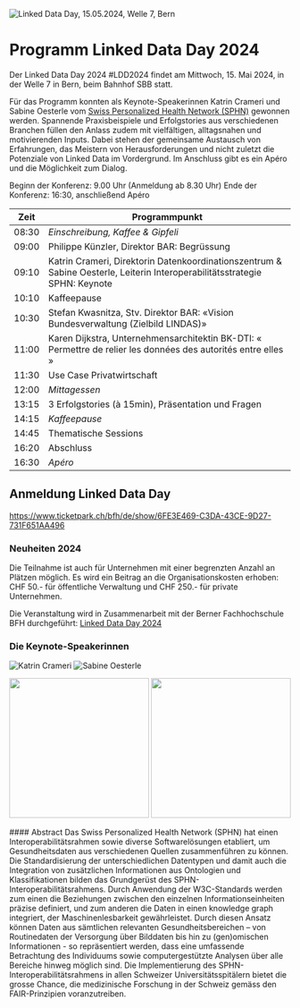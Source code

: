 ![Linked Data Day, 15.05.2024, Welle 7, Bern](/static-assets/img/linked-data-day-2024-de.png)


# Programm Linked Data Day 2024

Der Linked Data Day 2024 #LDD2024 findet am Mittwoch, 15. Mai 2024, in der Welle 7 in Bern, beim Bahnhof SBB statt.

Für das Programm konnten als Keynote-Speakerinnen Katrin Crameri und Sabine Oesterle vom [Swiss Personalized Health Network (SPHN)](https://sphn.ch/de/home/) gewonnen werden.
Spannende Praxisbeispiele und Erfolgstories aus verschiedenen Branchen füllen den Anlass zudem mit vielfältigen, alltagsnahen und motivierenden Inputs. Dabei stehen der gemeinsame Austausch von Erfahrungen, das Meistern von Herausforderungen und nicht zuletzt die Potenziale von Linked Data im Vordergrund.
Im Anschluss gibt es ein Apéro und die Möglichkeit zum Dialog.

Beginn der Konferenz: 9.00 Uhr (Anmeldung ab 8.30 Uhr)
Ende der Konferenz: 16:30, anschließend Apéro

| **Zeit** | **Programmpunkt**                                                                                                          |
|----------|----------------------------------------------------------------------------------------------------------------------------|
| 08:30    | _Einschreibung, Kaffee & Gipfeli_                                                                                          |
| 09:00    | Philippe Künzler, Direktor BAR: Begrüssung                                                                                 |
| 09:10    | Katrin Crameri, Direktorin Datenkoordinationszentrum & Sabine Oesterle, Leiterin Interoperabilitätsstrategie SPHN: Keynote |
| 10:10    | Kaffeepause                                                                                                                |
| 10:30    | Stefan Kwasnitza, Stv. Direktor BAR: «Vision Bundesverwaltung (Zielbild LINDAS)»                                           |
| 11:00    | Karen Dijkstra, Unternehmensarchitektin BK-DTI: « Permettre de relier les données des autorités entre elles »              |
| 11:30    | Use Case Privatwirtschaft                                                                                                  |
| 12:00    | _Mittagessen_                                                                                                              |
| 13:15    | 3 Erfolgstories (à 15min), Präsentation und Fragen                                                                         |
| 14:15    | _Kaffeepause_                                                                                                              |
| 14:45    | Thematische Sessions                                                                                                       |
| 16:20    | Abschluss                                                                                                                  |
| 16:30    | _Apéro_                                                                                                                    |

## Anmeldung Linked Data Day
https://www.ticketpark.ch/bfh/de/show/6FE3E469-C3DA-43CE-9D27-731F651AA496

### Neuheiten 2024

Die Teilnahme ist auch für Unternehmen mit einer begrenzten Anzahl an Plätzen möglich.
Es wird ein Beitrag an die Organisationskosten erhoben: CHF 50.- für öffentliche Verwaltung und CHF 250.- für private Unternehmen.


Die Veranstaltung wird in Zusammenarbeit mit der Berner Fachhochschule BFH durchgeführt: [Linked Data Day 2024](https://www.bfh.ch/de/aktuell/fachveranstaltungen/linked-data-day-2024/)

### Die Keynote-Speakerinnen
![Katrin Crameri](/static-assets/img/Katrin_250x250.jpg) ![Sabine Oesterle](/static-assets/img/Sabine_Oe_250x250.jpg)
<p float="left">
  <img src="/static-assets/img/Katrin_250x250.jpg" width="250" />
  <img src="/static-assets/img/Sabine_Oe_250x250.jpg" width="250" />
</p>
#### Abstract
Das Swiss Personalized Health Network (SPHN) hat einen Interoperabilitätsrahmen sowie diverse Softwarelösungen etabliert, um Gesundheitsdaten aus verschiedenen Quellen zusammenführen zu können. Die Standardisierung der unterschiedlichen Datentypen und damit auch die Integration von zusätzlichen Informationen aus Ontologien und Klassifikationen bilden das Grundgerüst des SPHN-Interoperabilitätsrahmens. Durch Anwendung der W3C-Standards werden zum einen die Beziehungen zwischen den einzelnen Informationseinheiten präzise definiert, und zum anderen die Daten in einen knowledge graph integriert, der Maschinenlesbarkeit gewährleistet. Durch diesen Ansatz können Daten aus sämtlichen relevanten Gesundheitsbereichen – von Routinedaten der Versorgung über Bilddaten bis hin zu (gen)omischen Informationen - so repräsentiert werden, dass eine umfassende Betrachtung des Individuums sowie computergestützte Analysen über alle Bereiche hinweg möglich sind. Die Implementierung des SPHN-Interoperabilitätsrahmens in allen Schweizer Universitätsspitälern bietet die grosse Chance, die medizinische Forschung in der Schweiz gemäss den FAIR-Prinzipien voranzutreiben.
